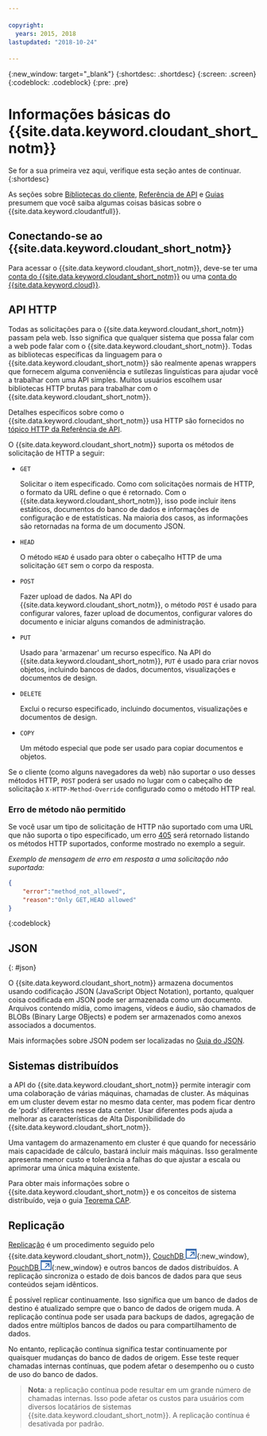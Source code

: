```yaml
---

copyright:
  years: 2015, 2018
lastupdated: "2018-10-24"

---
```


{:new_window: target="_blank"}
{:shortdesc: .shortdesc}
{:screen: .screen}
{:codeblock: .codeblock}
{:pre: .pre}

<!-- Acrolinx: 2018-05-07 -->

# Informações básicas do {{site.data.keyword.cloudant_short_notm}}

Se for a sua primeira vez aqui,
verifique esta seção antes de continuar.
{:shortdesc}

As seções sobre [Bibliotecas do cliente](../libraries/index.html#-client-libraries),
[Referência de API](../api/index.html#-api-reference)
e [Guias](../guides/acurl.html#authorized-curl-acurl-) presumem que você saiba algumas coisas básicas sobre o {{site.data.keyword.cloudantfull}}.

## Conectando-se ao {{site.data.keyword.cloudant_short_notm}}

Para acessar o {{site.data.keyword.cloudant_short_notm}}, deve-se ter uma [conta do {{site.data.keyword.cloudant_short_notm}}](../api/account.html) ou uma [conta do {{site.data.keyword.cloud}}](../offerings/bluemix.html).

## API HTTP

Todas as solicitações para o {{site.data.keyword.cloudant_short_notm}} passam pela web.
Isso significa que qualquer sistema que possa falar com a web pode falar com o {{site.data.keyword.cloudant_short_notm}}.
Todas as bibliotecas específicas da linguagem para o {{site.data.keyword.cloudant_short_notm}} são realmente apenas wrappers que fornecem
alguma conveniência e sutilezas linguísticas para ajudar você a trabalhar com uma API simples.
Muitos usuários escolhem usar bibliotecas HTTP brutas para trabalhar com o {{site.data.keyword.cloudant_short_notm}}.

Detalhes específicos sobre como o {{site.data.keyword.cloudant_short_notm}} usa HTTP são
fornecidos no [tópico HTTP da Referência de API](../api/http.html).

O {{site.data.keyword.cloudant_short_notm}} suporta os métodos de solicitação de HTTP a seguir:

-   `GET`

    Solicitar o item especificado.
    Como com solicitações normais de HTTP,
o formato da URL define o que é retornado.
    Com o {{site.data.keyword.cloudant_short_notm}}, isso pode incluir itens estáticos,
documentos do banco de dados
e informações de configuração e de estatísticas.
    Na maioria dos casos, as informações são retornadas na forma de um documento JSON.

-   `HEAD`

    O método `HEAD` é usado para obter o cabeçalho HTTP de uma solicitação `GET` sem o corpo da resposta.

-   `POST`

    Fazer upload de dados.
    Na API do {{site.data.keyword.cloudant_short_notm}},
o método `POST` é usado para configurar valores,
fazer upload de documentos,
configurar valores do documento
e iniciar alguns comandos de administração.

-   `PUT`

    Usado para 'armazenar' um recurso específico.
    Na API do {{site.data.keyword.cloudant_short_notm}},
`PUT` é usado para criar novos objetos,
incluindo bancos de dados,
documentos,
visualizações
e documentos de design.

-   `DELETE`

    Exclui o recurso especificado,
incluindo documentos,
visualizações
e documentos de design.

-   `COPY`

    Um método especial que pode ser usado para copiar documentos e objetos.

Se o cliente (como alguns navegadores da web) não suportar o uso desses métodos HTTP,
`POST` poderá ser usado no lugar com o cabeçalho de solicitação `X-HTTP-Method-Override` configurado como o método HTTP real.

### Erro de método não permitido

Se você usar um tipo de solicitação de HTTP não suportado com uma URL que não suporta o tipo especificado,
um erro [405](../api/http.html#405) será retornado
listando os métodos HTTP suportados, conforme mostrado no exemplo a seguir.

_Exemplo de mensagem de erro em resposta a uma solicitação não suportada:_

```json
{
    "error":"method_not_allowed",
    "reason":"Only GET,HEAD allowed"
}
```
{:codeblock}

## JSON
{: #json}

O {{site.data.keyword.cloudant_short_notm}} armazena documentos usando codificação JSON (JavaScript Object Notation),
portanto, qualquer coisa codificada em JSON pode ser armazenada como um documento.
Arquivos contendo mídia,
como imagens,
vídeos
e áudio,
são chamados de BLOBs (Binary Large OBjects)
e podem ser armazenados como anexos associados a documentos.

Mais informações sobre JSON podem ser localizadas no [Guia do JSON](../guides/json.html).

<div id="distributed"></div>

## Sistemas distribuídos

a API do {{site.data.keyword.cloudant_short_notm}} permite interagir com uma colaboração de várias máquinas,
chamadas de cluster.
As máquinas em um cluster devem estar no mesmo data center,
mas podem ficar dentro de 'pods' diferentes nesse data center.
Usar diferentes pods ajuda a melhorar as características de Alta Disponibilidade do {{site.data.keyword.cloudant_short_notm}}.

Uma vantagem do armazenamento em cluster é que quando for necessário mais capacidade de cálculo,
bastará incluir mais máquinas.
Isso geralmente apresenta menor custo e tolerância a falhas do que ajustar a escala ou aprimorar uma única máquina existente.

Para obter mais informações sobre o {{site.data.keyword.cloudant_short_notm}} e os conceitos de sistema distribuído,
veja o guia [Teorema CAP](../guides/cap_theorem.html).

## Replicação

[Replicação](../api/replication.html) é um procedimento seguido pelo {{site.data.keyword.cloudant_short_notm}},
[CouchDB ![Ícone de link externo](../images/launch-glyph.svg "Ícone de link externo")](http://couchdb.apache.org/){:new_window},
[PouchDB ![Ícone de link externo](../images/launch-glyph.svg "Ícone de link externo")](http://pouchdb.com/){:new_window}
e outros bancos de dados distribuídos.
A replicação sincroniza o estado de dois bancos de dados para que seus conteúdos sejam idênticos.

É possível replicar continuamente.
Isso significa que um banco de dados de destino é atualizado sempre que o banco de dados de origem muda.
A replicação contínua pode ser usada para backups de dados,
agregação de dados entre múltiplos bancos de dados
ou para compartilhamento de dados.

No entanto,
replicação contínua significa testar continuamente por quaisquer mudanças do banco de dados de origem.
Esse teste requer chamadas internas contínuas,
que podem afetar o desempenho ou o custo de uso do banco de dados.

>   **Nota**: a replicação contínua pode resultar em um grande número de chamadas internas.
    Isso pode afetar os custos para usuários com diversos locatários de sistemas {{site.data.keyword.cloudant_short_notm}}.
    A replicação contínua é desativada por padrão.
